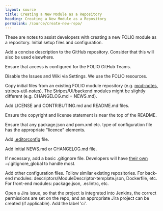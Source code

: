 ```yaml
---
layout: source
title: Creating a New Module as a Repository
heading: Creating a New Module as a Repository
permalink: /source/create-new-repo/
---
```


These are notes to assist developers with creating a new FOLIO module as a repository.
Initial setup files and configuration.

Add a concise description to the GitHub repository. Consider that this will also be used elsewhere.

Ensure that access is configured for the FOLIO GitHub Teams.

Disable the Issues and Wiki via Settings. We use the FOLIO resources.

Copy initial files from an existing FOLIO module repository (e.g.
[mod-notes](https://github.com/folio-org/mod-notes),
[stripes-util-notes](https://github.com/folio-org/stripes-util-notes)).
The Stripes/UI/backend modules might be slightly different (e.g. CHANGELOG.md = NEWS.md).

Add LICENSE and CONTRIBUTING.md and README.md files.

Ensure the copyright and license statement is near the top of the README.

Ensure that any package.json and pom.xml etc. type of configuration file has the appropriate "licence" elements.

Add [.editorconfig](/devtools/codingstyle) file.

Add initial NEWS.md or CHANGELOG.md file.

If necessary, add a basic .gitignore file.
Developers will have [their own](/devtools/codingstyle/) ~/.gitignore_global to handle most.

Add other configuration files. Follow similar existing repositories.
For back-end modules: descriptors/ModuleDescriptor-template.json, Dockerfile, etc.
For front-end modules: package.json, .eslintrc, etc.

Open a Jira issue, so that the project is integrated into Jenkins, the correct permissions are set on the repo, and an appropriate Jira project can be created (if applicable). Add the label 'ci'.




